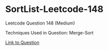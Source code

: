 # SortList-Leetcode-148

Leetcode Question 148 (Medium)

Techniques Used in Question:
Merge-Sort

[Link to Question](https://leetcode.com/problems/sort-list/)
